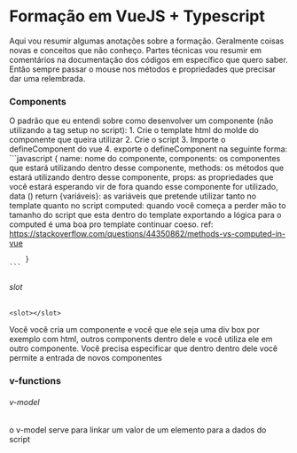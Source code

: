 # Formação em VueJS + Typescript

Aqui vou resumir algumas anotações sobre a formação.
Geralmente coisas novas e conceitos que não conheço.
Partes técnicas vou resumir em comentários na documentação dos códigos em específico que quero saber.
Então sempre passar o mouse nos métodos e propriedades que precisar dar uma relembrada.

### Components

O padrão que eu entendi sobre como desenvolver um componente (não utilizando a tag setup no script):
    1. Crie o template html do molde do componente que queira utilizar 
    2. Crie o script
    3. Importe o defineComponent do vue
    4. exporte o defineComponent na seguinte forma: 
    ```javascript
        {
            name: nome do componente,
            components: os componentes que estará utilizando dentro desse componente,
            methods: os métodos que estará utilizando dentro desse componente,
            props: as propriedades que você estará esperando vir de fora quando esse componente for utilizado,
            data () return {variáveis}: as variáveis que pretende utilizar tanto no template quanto no script
            computed: quando você começa a perder mão to tamanho do script que esta dentro do template exportando a lógica
            para o computed é uma boa pro template continuar coeso. ref: https://stackoverflow.com/questions/44350862/methods-vs-computed-in-vue

        }
    ```

###### slot

    <slot></slot>

Você você cria um componente e você que ele seja uma div box por exemplo com html, outros components dentro dele e você utiliza ele em outro componente. 
Você precisa especificar que dentro dentro dele você permite a entrada de novos componentes

### v-functions
###### v-model

o v-model serve para linkar um valor de um elemento para a dados do script
